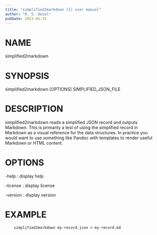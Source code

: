 ```yaml
---
title: "simplified2markdown (1) user manual"
author: "R. S. Doiel"
pubDate: 2023-01-31
---
```


# NAME

simplified2markdown

# SYNOPSIS

simplified2markdown [OPTIONS] SIMPLIFIED_JSON_FILE

# DESCRIPTION

simplified2markdown reads a simplified JSON record and outputs Markdown. This
is primarily a test of using the simplified record in Markdown as
a visual reference for the data structures. In practice you would want
to use something like Pandoc with templates to render useful
Markdown or HTML content.

# OPTIONS

-help
: display help

-license
: display license

-version
: display version

# EXAMPLE

~~~
	simplified2markdown my-record.json > my-record.md
~~~

